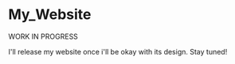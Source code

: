 # My_Website

WORK IN PROGRESS

I'll release my website once i'll be okay with its design.
Stay tuned!
